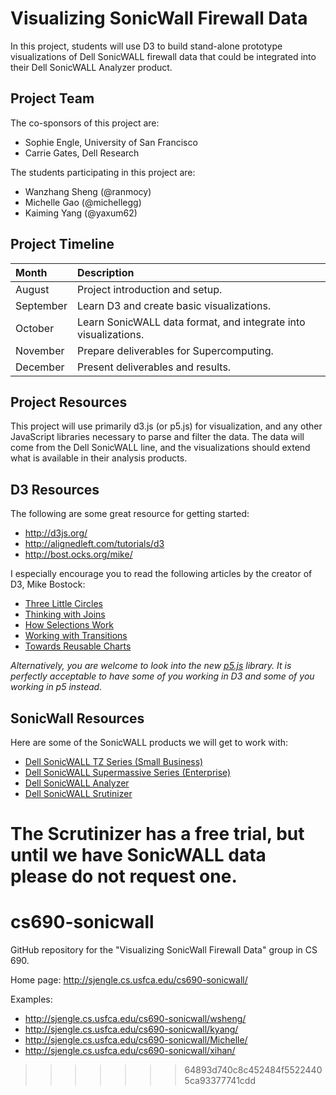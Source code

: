 Visualizing SonicWall Firewall Data
===================================

In this project, students will use D3 to build stand-alone prototype visualizations of Dell SonicWALL firewall data that could be integrated into their Dell SonicWALL Analyzer product.

## Project Team ##

The co-sponsors of this project are:

- Sophie Engle, University of San Francisco
- Carrie Gates, Dell Research

The students participating in this project are:

- Wanzhang Sheng (@ranmocy)
- Michelle Gao (@michellegg)
- Kaiming Yang (@yaxum62)

## Project Timeline ##

| Month     | Description |
|:----------|:------------|
| August    | Project introduction and setup.
| September | Learn D3 and create basic visualizations. |
| October   | Learn SonicWALL data format, and integrate into visualizations. |
| November  | Prepare deliverables for Supercomputing. |
| December  | Present deliverables and results. |

## Project Resources ##

This project will use primarily d3.js (or p5.js) for visualization, and any other JavaScript libraries necessary to parse and filter the data. The data will come from the Dell SonicWALL line, and the visualizations should extend what is available in their analysis products.

## D3 Resources ##

The following are some great resource for getting started:

- <http://d3js.org/>
- <http://alignedleft.com/tutorials/d3>
- <http://bost.ocks.org/mike/>

I especially encourage you to read the following articles by the creator of D3, Mike Bostock:

- [Three Little Circles](http://bost.ocks.org/mike/circles/)
- [Thinking with Joins](http://bost.ocks.org/mike/join/)
- [How Selections Work](http://bost.ocks.org/mike/selection/)
- [Working with Transitions](http://bost.ocks.org/mike/transition/)
- [Towards Reusable Charts](http://bost.ocks.org/mike/chart/)

*Alternatively, you are welcome to look into the new [p5.js](http://p5js.org/) library. It is perfectly acceptable to have some of you working in D3 and some of you working in p5 instead.*

## SonicWall Resources ##

Here are some of the SonicWALL products we will get to work with:

- [Dell SonicWALL TZ Series (Small Business)](http://www.sonicwall.com/us/en/products/TZ-Series.html)
- [Dell SonicWALL Supermassive Series (Enterprise)](http://www.sonicwall.com/us/en/products/network-security.html)
- [Dell SonicWALL Analyzer](http://www.sonicwall.com/us/en/products/Firewall-Analyzer.html)
- [Dell SonicWALL Srutinizer](http://www.sonicwall.com/us/en/products/Firewall-Analyzer.html)

The Scrutinizer has a free trial, but until we have SonicWALL data please do not request one.
=======
cs690-sonicwall
===============

GitHub repository for the "Visualizing SonicWall Firewall Data" group in CS 690.

Home page: http://sjengle.cs.usfca.edu/cs690-sonicwall/

Examples:
* http://sjengle.cs.usfca.edu/cs690-sonicwall/wsheng/
* http://sjengle.cs.usfca.edu/cs690-sonicwall/kyang/
* http://sjengle.cs.usfca.edu/cs690-sonicwall/Michelle/
* http://sjengle.cs.usfca.edu/cs690-sonicwall/xihan/
>>>>>>> 64893d740c8c452484f55224405ca93377741cdd
